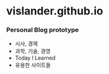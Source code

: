 # vislander.github.io
### Personal Blog prototype

- 시사, 경제
- 과학, 기술, 경영
- Today I Learned
- 유용한 사이트들
